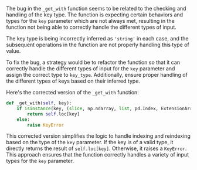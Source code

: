 The bug in the `_get_with` function seems to be related to the checking and handling of the key type. The function is expecting certain behaviors and types for the `key` parameter which are not always met, resulting in the function not being able to correctly handle the different types of input.

The key type is being incorrectly inferred as `'string'` in each case, and the subsequent operations in the function are not properly handling this type of value.

To fix the bug, a strategy would be to refactor the function so that it can correctly handle the different types of input for the `key` parameter and assign the correct type to `key_type`. Additionally, ensure proper handling of the different types of keys based on their inferred type.

Here's the corrected version of the `_get_with` function:

```python
def _get_with(self, key):
    if isinstance(key, (slice, np.ndarray, list, pd.Index, ExtensionArray, Series)):
        return self.loc[key]
    else:
        raise KeyError
```

This corrected version simplifies the logic to handle indexing and reindexing based on the type of the `key` parameter. If the key is of a valid type, it directly returns the result of `self.loc[key]`. Otherwise, it raises a `KeyError`. This approach ensures that the function correctly handles a variety of input types for the `key` parameter.